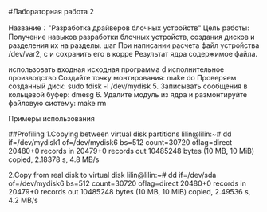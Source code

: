  #Лабораторная работа 2

Название："Разработка драйверов блочных устройств"
Цель работы: Получение навыков разработки блочных устройств, создания дисков и разделения их на разделы.
шаг
При написании расчета
файл устройства /dev/var2, с
и сохранить его в корре
Результат ядра
содержимое файла.

использовать
входная исходная программа d
исполнительное производство
Создайте точку монтирования: make do
Проверяем созданный диск:
sudo fdisk -l /dev/mydisk
5. Записывать сообщения в кольцевой буфер: dmesg
6. Удалите модуль из ядра и размонтируйте файловую систему: make rm

Примеры использования

##Profiling
1.Copying between virtual disk partitions
lilin@lilin:~# dd if=/dev/mydisk1 of=/dev/mydisk6 bs=512 count=30720 oflag=direct
20480+0 records in
20479+0 records out
10485248 bytes (10 MB, 10 MiB) copied, 2.18378 s, 4.8 MB/s

2.Copy from real disk to virtual disk
lilin@lilin:~# dd if=/dev/sda of=/dev/mydisk6 bs=512 count=30720 oflag=direct
20480+0 records in
20479+0 records out
10485248 bytes (10 MB, 10 MiB) copied, 2.49536 s, 4.2 MB/s

